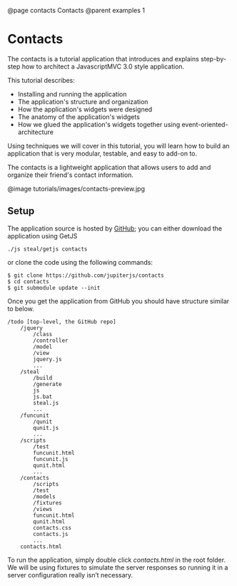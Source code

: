 @page contacts Contacts
@parent examples 1

# Contacts

The contacts is a tutorial application that introduces and explains step-by-step how to architect a JavascriptMVC 3.0 style application.

This tutorial describes:

* Installing and running the application
* The application's structure and organization
* How the application's widgets were designed
* The anatomy of the application's widgets
* How we glued the application's widgets together using event-oriented-architecture

Using techniques we will cover in this tutorial, you will learn how to build an application that is very modular, testable, and easy to add-on to.

The contacts is a lightweight application that allows users to add and organize their friend's contact information.

@image tutorials/images/contacts-preview.jpg

## Setup

The application source is hosted by [GitHub](http://www.github.com); you can either download the application using GetJS
	
	./js steal/getjs contacts

or clone the code using the following commands:

	$ git clone https://github.com/jupiterjs/contacts
    $ cd contacts
    $ git submodule update --init

Once you get the application from GitHub you should have structure similar to below. 

	/todo [top-level, the GitHub repo]
  		/jquery
    		/class
    		/controller
    		/model
    		/view
    		jquery.js
    		...
  		/steal
    		/build
    		/generate
    		js
    		js.bat
    		steal.js
    		...
  		/funcunit
    		/qunit
      		qunit.js
      		...
    	/scripts
    		/test
    		funcunit.html
    		funcunit.js
    		qunit.html
    		...
  		/contacts
    		/scripts
    		/test
			/models
			/fixtures
			/views
    		funcunit.html
    		qunit.html
    		contacts.css
    		contacts.js
    		...
		contacts.html

To run the application, simply double click _contacts.html_ in the root folder.  We will be using fixtures to simulate the server responses so running it in a server configuration really isn’t necessary.